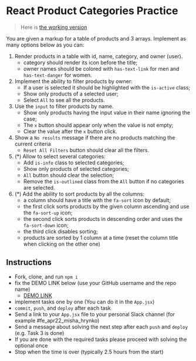 # React Product Categories Practice

> Here is [the working version](https://mate-academy.github.io/react_product-categories-practice/)

You are given a markup for a table of products and 3 arrays.
Implement as many options below as you can:

1. Render products in a table with id, name, category, and owner (user).
   - category should render its icon before the title;
   - owner names should be colored with `has-text-link` for men and `has-text-danger` for women.
1. Implement the ability to filter products by owner:
   - If a user is selected it should be highlighted with the `is-active` class;
   - Show only products of a selected user;
   - Select `All` to see all the products.
1. Use the `input` to filter products by name.
   - Show only products having the input value in their name ignoring the case;
   - The `x` button should appear only when the value is not empty;
   - Clear the value after the `x` button click.
1. Show a `No results` message if there are no products matching the current criteria
   - `Reset All Filters` button should clear all the filters.
1. (\*) Allow to select several categories:
   - Add `is-info` class to selected categories;
   - Show only products of selected categories;
   - `All` button should clear the selection;
   - Remove the `is-outlined` class from the `All` button if no categories are selected.
1. (\*) Add the ability to sort products by all the columns:
   - a column should have a title with the `fa-sort` icon by default;
   - the first click sorts products by the given column ascending and use the `fa-sort-up` icon;
   - the second click sorts products in descending order and uses the `fa-sort-down` icon;
   - the third click disables sorting;
   - products are sorted by 1 column at a time (reset the column title when clicking on the other one)

## Instructions

- Fork, clone, and run `npm i`
- fix the DEMO LINK below (use your GitHub username and the repo name)
  - [DEMO LINK](https://github.com/JohnyJDX/react_product-categories-practice)
- implement tasks one by one (You can do it in the `App.jsx`)
- `commit`, `push`, and `deploy` after each task
- Send a link to your `App.jsx` file to your personal Slack channel (for example #fe_apr22_misha_hrynko)
- Send a message about solving the next step after each `push` and `deploy` (e.g. Task 3 is done)
- If you are done with the required tasks please proceed with solving the optional once
- Stop when the time is over (typically 2.5 hours from the start)
